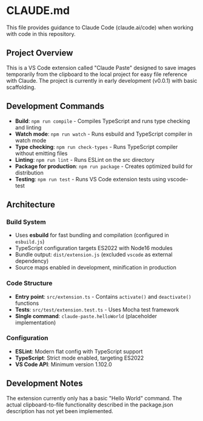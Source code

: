 # CLAUDE.md

This file provides guidance to Claude Code (claude.ai/code) when working with code in this repository.

## Project Overview

This is a VS Code extension called "Claude Paste" designed to save images temporarily from the clipboard to the local project for easy file reference with Claude. The project is currently in early development (v0.0.1) with basic scaffolding.

## Development Commands

- **Build**: `npm run compile` - Compiles TypeScript and runs type checking and linting
- **Watch mode**: `npm run watch` - Runs esbuild and TypeScript compiler in watch mode
- **Type checking**: `npm run check-types` - Runs TypeScript compiler without emitting files
- **Linting**: `npm run lint` - Runs ESLint on the src directory
- **Package for production**: `npm run package` - Creates optimized build for distribution
- **Testing**: `npm run test` - Runs VS Code extension tests using vscode-test

## Architecture

### Build System
- Uses **esbuild** for fast bundling and compilation (configured in `esbuild.js`)
- TypeScript configuration targets ES2022 with Node16 modules
- Bundle output: `dist/extension.js` (excluded `vscode` as external dependency)
- Source maps enabled in development, minification in production

### Code Structure
- **Entry point**: `src/extension.ts` - Contains `activate()` and `deactivate()` functions
- **Tests**: `src/test/extension.test.ts` - Uses Mocha test framework
- **Single command**: `claude-paste.helloWorld` (placeholder implementation)

### Configuration
- **ESLint**: Modern flat config with TypeScript support
- **TypeScript**: Strict mode enabled, targeting ES2022
- **VS Code API**: Minimum version 1.102.0

## Development Notes

The extension currently only has a basic "Hello World" command. The actual clipboard-to-file functionality described in the package.json description has not yet been implemented.